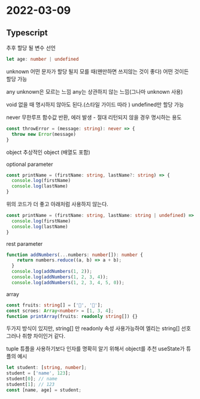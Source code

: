 # 2022-03-09

## Typescript

추후 할당 될 변수 선언
```ts
let age: number | undefined
```

unknown 어떤 문자가 할당 될지 모를 때(왠만하면 쓰지않는 것이 좋다)
어떤 것이든 할당 가능

any unknown은 모르는 느낌 any는 상관하지 않는 느낌(그나마 unknown 사용)

void 없을 때 명시하지 않아도 된다.(스타일 가이드 따라 )
undefined만 할당 가능

never 무한루프 함수값 반환, 에러 발생 - 절대 리턴되지 않을 경우 명시하는 용도

```ts
const throwError = (message: string): never => {
  throw new Error(message)
} 
```

object 추상적인 object (배열도 포함)

optional parameter
```ts
const printName = (firstName: string, lastName?: string) => {
  console.log(firstName)
  console.log(lastName)
} 
```
위의 코드가 더 좋고 아래처럼 사용하지 않는다.
```ts
const printName = (firstName: string, lastName: string | undefined) => {
  console.log(firstName)
  console.log(lastName)
} 
```

rest parameter
```ts
function addNumbers(...numbers: number[]): number {
    return numbers.reduce((a, b) => a + b);
  }
  console.log(addNumbers(1, 2));
  console.log(addNumbers(1, 2, 3, 4));
  console.log(addNumbers(1, 2, 3, 4, 5, 0));
```

array
```ts
const fruits: string[] = ['🍅', '🍌'];
const scroes: Array<number> = [1, 3, 4];
function printArray(fruits: readonly string[]) {}
```
두가지 방식이 있지만, string[] 만 readonly 속성 사용가능하여
엘리는 string[] 선호 그러나 취향 차이인거 같다.

tuple
튜플을 사용하기보다 인자를 명확히 알기 위해서 object를 추천
useState가 튜플의 예시
```ts
let student: [string, number];
student = ['name', 123];
student[0]; // name
student[1]; // 123
const [name, age] = student;
```